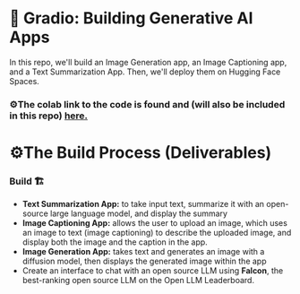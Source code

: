 # 🤖 Gradio: Building Generative AI Apps

In this repo, we'll build an Image Generation app, an Image Captioning app, and a Text Summarization App. Then, we'll deploy them on Hugging Face Spaces.

### ⚙️The colab link to the code is found and (will also be included in this repo) [here.](https://colab.research.google.com/drive/1OR0dpmer4AFPwvKvA3e5dW8C_lU8o2D3?usp=sharing)

# ⚙️The Build Process (Deliverables)

### Build 🏗️
* **Text Summarization App:** to take input text, summarize it with an open-source large language model, and display the summary
* **Image Captioning App:** allows the user to upload an image, which uses an image to text (image captioning) to describe the uploaded image, and display both the image and the caption in the app.
* **Image Generation App:** takes text and generates an image with a diffusion model, then displays the generated image within the app
* Create an interface to chat with an open source LLM using **Falcon**, the best-ranking open source LLM on the Open LLM Leaderboard.
